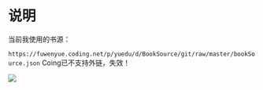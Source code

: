 # 说明

当前我使用的书源：

`https://fuwenyue.coding.net/p/yuedu/d/BookSource/git/raw/master/bookSource.json`  Coing已不支持外链，失效！



![](https://s3.bmp.ovh/imgs/2022/06/04/dddde7ef2ff09d12.png)